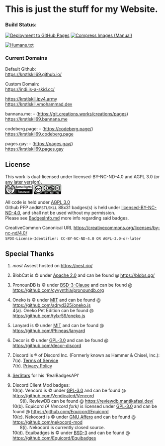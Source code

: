 # This is just the stuff for my Website. </br>

### Build Status: </br>

[![Deployment to GitHub Pages](https://github.com/KrstlSkll69/krstlskll69.github.com/actions/workflows/deploy.yml/badge.svg)](https://github.com/KrstlSkll69/krstlskll69.github.com/actions/workflows/deploy.yml) [![Compress Images (Manual)](https://github.com/KrstlSkll69/krstlskll69.github.com/actions/workflows/image-optimizer-manual.yml/badge.svg)](https://github.com/KrstlSkll69/krstlskll69.github.com/actions/workflows/image-optimizer-manual.yml) </br>

[![Humans.txt](https://humanstxt.org/img/oficial-logos/humanstxt-isolated-blank.gif)](https://humanstxt.org/)

### Current Domains

Default Github: </br>
<https://krstlskll69.github.io/> </br>

Custom Domain: </br>
<https://indi.is-a-skid.cc/> </br>

<https://krstlskll.ipv4.army> </br>
<https://krstlskll.vmohammad.dev> </br>

bannana.me: - (<https://git.creations.works/creations/pages>) </br>
<https://krstlskll69.bannana.me> </br>

codeberg.page: - (<https://codeberg.page/>) </br>
<https://krstlskll69.codeberg.page>

pages.gay: - (<https://pages.gay/>) </br>
<https://krstlskll69.pages.gay> </br>

## License

This work is dual-licensed under licensed-BY-NC-ND-4.0 and AGPL 3.0 (or any later version).</br>
![AGPL-3.0](/public/assets/88x31/license/6b02eaab-97d5-4f9d-a415-26c0b32f8fc3.png) ![BY-BY-NC-ND-4.0](/public/assets/88x31/license/1f31c351-c2f1-496a-840c-68df52ebaca1.png) </br>

All code is held under [AGPL 3.0](/LICENSE.AGPL3) </br>
Github PFP and`KRSTLSKLL` 88x31 badges(s) is held under [licensed-BY-NC-ND-4.0](/LICENSE.NCND), and shall not be used without my permission. </br>
Please see [BadgesInfo.md](/assets/88x31/BadgesInfo.md) more info regarding said badges.</br>

CreativeCommon Canonical URL <https://creativecommons.org/licenses/by-nc-nd/4.0/> </br>
`SPDX-License-Identifier: CC-BY-NC-ND-4.0 OR AGPL-3.0-or-later`

## Special Thanks

1. _most_ Assest hosted on <https://nest.rip/>

2. BlobCat is &copy; under [Apache 2.0](https://www.apache.org/licenses/LICENSE-2.0.html) and can be found @ <https://blobs.gg/>

3. PronounDB is &copy; under [BSD-3-Clause](https://raw.githubusercontent.com/cyyynthia/pronoundb.org/refs/heads/mistress/LICENSE) and can be found @ <https://github.com/cyyynthia/pronoundb.org>

4. Oneko is &copy; under [MIT](https://raw.githubusercontent.com/adryd325/oneko.js/refs/heads/main/LICENSE) and can be found @ <https://github.com/adryd325/oneko.js> </br>
   4(a). Oneko Pet Edition can be found @ <https://github.com/tylxr59/oneko.js>

5. Lanyard is &copy; under [MIT](https://raw.githubusercontent.com/Phineas/lanyard/refs/heads/main/LICENSE) and can be found @ <https://github.com/Phineas/lanyard>

6. Decor is &copy; under [GPL-3.0](https://www.gnu.org/licenses/gpl-3.0.en.html) and can be found @ <https://github.com/decor-discord>

7. Discord is &reg; of Discord Inc. (Formerly known as Hammer & Chisel, Inc.): </br>
   7(a). [Terms of Service](https://discord.com/terms/) </br>
   7(b). [Privacy Policy](https://discord.com/privacy) </br>

8. [SerStars](https://github.com/SerStars) for his 'RealBadgesAPI'</br>

9. Discord Client Mod badges: </br>
   10(a). Vencord is &copy; under [GPL-3.0](https://www.gnu.org/licenses/gpl-3.0.en.html) and can be found @ <https://github.com/Vendicated/Vencord> </br>
   &nbsp; &nbsp; &nbsp; 9(i). ReviewDB can be found @ <https://reviewdb.mantikafasi.dev/> </br>
   10(b). Equicord _(A Vencord fork)_ is licensed under [GPL-3.0](https://www.gnu.org/licenses/gpl-3.0.en.html) and can be found @ <https://github.com/Equicord/Equicord> </br>
   10(c). Nekocord is &copy; under [GNU Affero](https://www.gnu.org/licenses/agpl-3.0.en.html) and can be found @ <https://github.com/nekocord-mod> </br>
   &nbsp; &nbsp; &nbsp; 8(i). Nekocord is currently closed source. </br>
   10(d). Equibadges is &copy; under [BSD-3](https://github.com/Equicord/Equibadges/blob/main/LICENSE) and can be found @ <https://github.com/Equicord/Equibadges> </br>
